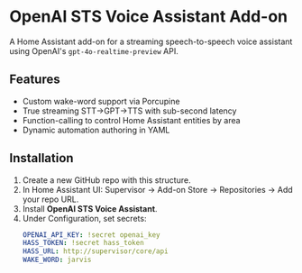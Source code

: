 # OpenAI STS Voice Assistant Add-on

A Home Assistant add-on for a streaming speech-to-speech voice assistant using OpenAI's `gpt-4o-realtime-preview` API.

## Features
- Custom wake-word support via Porcupine
- True streaming STT→GPT→TTS with sub-second latency
- Function-calling to control Home Assistant entities by area
- Dynamic automation authoring in YAML

## Installation
1. Create a new GitHub repo with this structure.
2. In Home Assistant UI: Supervisor → Add-on Store → Repositories → Add your repo URL.
3. Install **OpenAI STS Voice Assistant**.
4. Under Configuration, set secrets:
   ```yaml
   OPENAI_API_KEY: !secret openai_key
   HASS_TOKEN: !secret hass_token
   HASS_URL: http://supervisor/core/api
   WAKE_WORD: jarvis
